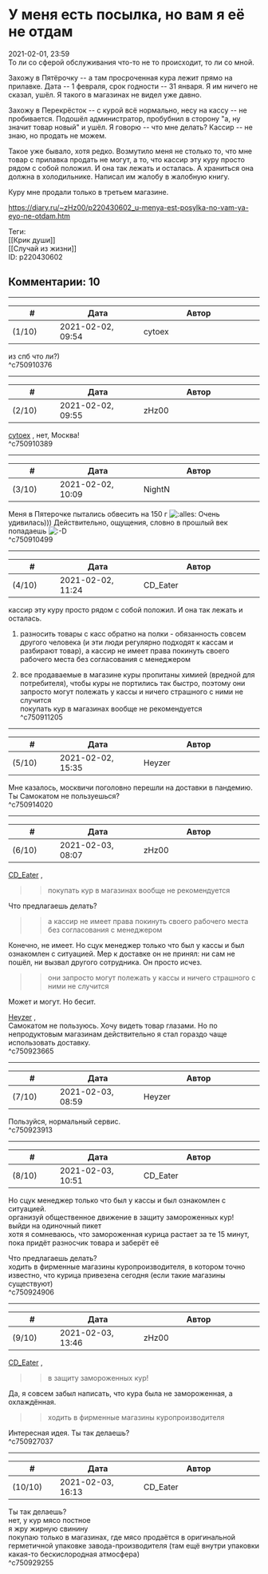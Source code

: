 У меня есть посылка, но вам я её не отдам
=========================================

  
2021-02-01, 23:59  
 То ли со сферой обслуживания что-то не то происходит, то ли со мной.   
   
 Захожу в Пятёрочку -- а там просроченная кура лежит прямо на прилавке. Дата -- 1 февраля, срок годности -- 31 января. Я им ничего не сказал, ушёл. Я такого в магазинах не видел уже давно.   
   
 Захожу в Перекрёсток -- с курой всё нормально, несу на кассу -- не пробивается. Подошёл администратор, пробубнил в сторону "а, ну значит товар новый" и ушёл. Я говорю -- что мне делать? Кассир -- не знаю, но продать не можем.   
   
 Такое уже бывало, хотя редко. Возмутило меня не столько то, что мне товар с прилавка продать не могут, а то, что кассир эту куру просто рядом с собой положил. И она так лежать и осталась. А храниться она должна в холодильнике. Написал им жалобу в жалобную книгу.   
   
 Куру мне продали только в третьем магазине.   
  
<https://diary.ru/~zHz00/p220430602_u-menya-est-posylka-no-vam-ya-eyo-ne-otdam.htm>  
  
Теги:  
[[Крик души]]  
[[Случай из жизни]]  
ID: p220430602  


Комментарии: 10
---------------

  


---



|         #         |              Дата              |                     Автор                     |           ID           |
| --- | --- | --- | --- |
| (1/10) | 2021-02-02, 09:54 | cytoex | c750910376 |

  
 из спб что ли?)   
 ^c750910376

---



|         #         |              Дата              |                     Автор                     |           ID           |
| --- | --- | --- | --- |
| (2/10) | 2021-02-02, 09:55 | zHz00 | c750910389 |

  
  [cytoex](http://citoex.diary.ru "Только это красиво и только в этом есть смысл")  , нет, Москва!   
 ^c750910389

---



|         #         |              Дата              |                     Автор                     |           ID           |
| --- | --- | --- | --- |
| (3/10) | 2021-02-02, 10:09 | NightN | c750910499 |

  
 Меня в Пятерочке пытались обвесить на 150 г ![:alles:](http://static.diary.ru/picture/3224916.gif) Очень удивилась))) Действительно, ощущения, словно в прошлый век попадаешь ![:-D](http://static.diary.ru/picture/1133.gif)   
 ^c750910499

---



|         #         |              Дата              |                     Автор                     |           ID           |
| --- | --- | --- | --- |
| (4/10) | 2021-02-02, 11:24 | CD\_Eater | c750911205 |

  
  кассир эту куру просто рядом с собой положил. И она так лежать и осталась.    
   
 1) разносить товары с касс обратно на полки - обязанность совсем другого человека (и эти люди регулярно подходят к кассам и разбирают товар), а кассир не имеет права покинуть своего рабочего места без согласования с менеджером   
   
 2) все продаваемые в магазине куры пропитаны химией (вредной для потребителя), чтобы куры не портились так быстро, поэтому они запросто могут полежать у кассы и ничего страшного с ними не случится   
 покупать кур в магазинах вообще не рекомендуется   
 ^c750911205

---



|         #         |              Дата              |                     Автор                     |           ID           |
| --- | --- | --- | --- |
| (5/10) | 2021-02-02, 15:35 | Heyzer | c750914020 |

  
 Мне казалось, москвичи поголовно перешли на доставки в пандемию. Ты Самокатом не пользуешься?   
 ^c750914020

---



|         #         |              Дата              |                     Автор                     |           ID           |
| --- | --- | --- | --- |
| (6/10) | 2021-02-03, 08:07 | zHz00 | c750923665 |

  
  [CD\_Eater](http://cd-eater.diary.ru "Записки ДискоЕда")  ,   
 >>покупать кур в магазинах вообще не рекомендуется   
   
 Что предлагаешь делать?   
   
 >>а кассир не имеет права покинуть своего рабочего места без согласования с менеджером   
   
 Конечно, не имеет. Но сцук менеджер только что был у кассы и был ознакомлен с ситуацией. Мер к доставке он не принял: ни сам не пошёл, ни вызвал другого сотрудника. Он просто исчез.   
   
 >>они запросто могут полежать у кассы и ничего страшного с ними не случится   
   
 Может и могут. Но бесит.   
   
  [Heyzer](http://heyzero.diary.ru "Orca")  ,   
 Самокатом не пользуюсь. Хочу видеть товар глазами. Но по непродуктовым магазинам действительно я стал гораздо чаще использовать доставку.   
 ^c750923665

---



|         #         |              Дата              |                     Автор                     |           ID           |
| --- | --- | --- | --- |
| (7/10) | 2021-02-03, 08:59 | Heyzer | c750923913 |

  
 Пользуйся, нормальный сервис.   
 ^c750923913

---



|         #         |              Дата              |                     Автор                     |           ID           |
| --- | --- | --- | --- |
| (8/10) | 2021-02-03, 10:51 | CD\_Eater | c750924906 |

  
  Но сцук менеджер только что был у кассы и был ознакомлен с ситуацией.    
 организуй общественное движение в защиту замороженных кур!   
 выйди на одиночный пикет   
 хотя я сомневаюсь, что замороженная курица растает за те 15 минут, пока придёт разносчик товара и заберёт её   
   
  Что предлагаешь делать?    
 ходить в фирменные магазины куропроизводителя, в котором точно известно, что курица привезена сегодня (если такие магазины существуют)   
 ^c750924906

---



|         #         |              Дата              |                     Автор                     |           ID           |
| --- | --- | --- | --- |
| (9/10) | 2021-02-03, 13:46 | zHz00 | c750927037 |

  
  [CD\_Eater](http://cd-eater.diary.ru "Записки ДискоЕда")  ,   
 >>в защиту замороженных кур!   
   
 Да, я совсем забыл написать, что кура была не замороженная, а охлаждённая.   
   
 >>ходить в фирменные магазины куропроизводителя   
   
 Интересная идея. Ты так делаешь?   
 ^c750927037

---



|         #         |              Дата              |                     Автор                     |           ID           |
| --- | --- | --- | --- |
| (10/10) | 2021-02-03, 16:13 | CD\_Eater | c750929255 |

  
  Ты так делаешь?    
 нет, у кур мясо постное   
 я жру жирную свинину   
 покупаю только в магазинах, где мясо продаётся в оригинальной герметичной упаковке завода-производителя (там ещё внутри упаковки какая-то бескислородная атмосфера)   
 ^c750929255